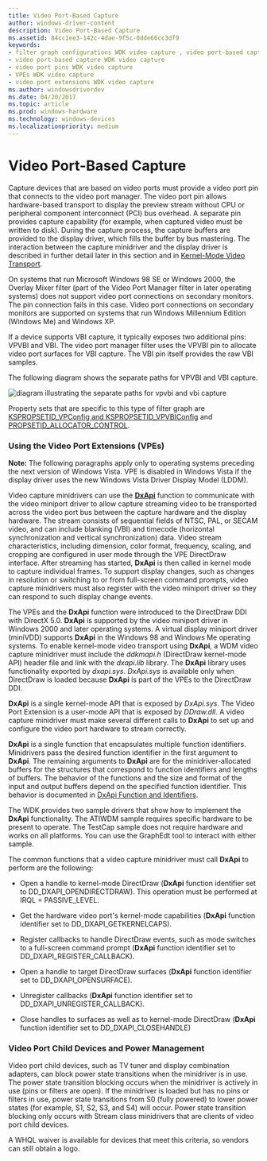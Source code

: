 ```yaml
---
title: Video Port-Based Capture
author: windows-driver-content
description: Video Port-Based Capture
ms.assetid: 84cc1ee3-142c-4dae-9f5c-0dde66cc3df9
keywords:
- filter graph configurations WDK video capture , video port-based capture
- video port-based capture WDK video capture
- video port pins WDK video capture
- VPEs WDK video capture
- video port extensions WDK video capture
ms.author: windowsdriverdev
ms.date: 04/20/2017
ms.topic: article
ms.prod: windows-hardware
ms.technology: windows-devices
ms.localizationpriority: medium
---
```


# Video Port-Based Capture


Capture devices that are based on video ports must provide a video port pin that connects to the video port manager. The video port pin allows hardware-based transport to display the preview stream without CPU or peripheral component interconnect (PCI) bus overhead. A separate pin provides capture capability (for example, when captured video must be written to disk). During the capture process, the capture buffers are provided to the display driver, which fills the buffer by bus mastering. The interaction between the capture minidriver and the display driver is described in further detail later in this section and in [Kernel-Mode Video Transport](https://msdn.microsoft.com/library/windows/hardware/ff568180).

On systems that run Microsoft Windows 98 SE or Windows 2000, the Overlay Mixer filter (part of the Video Port Manager filter in later operating systems) does not support video port connections on secondary monitors. The pin connection fails in this case. Video port connections on secondary monitors are supported on systems that run Windows Millennium Edition (Windows Me) and Windows XP.

If a device supports VBI capture, it typically exposes two additional pins: VPVBI and VBI. The video port manager filter uses the VPVBI pin to allocate video port surfaces for VBI capture. The VBI pin itself provides the raw VBI samples.

The following diagram shows the separate paths for VPVBI and VBI capture.

![diagram illustrating the separate paths for vpvbi and vbi capture](images/video-port-capture.gif)

Property sets that are specific to this type of filter graph are [KSPROPSETID\_VPConfig and KSPROPSETID\_VPVBIConfig](https://msdn.microsoft.com/library/windows/hardware/ff566703) and [PROPSETID\_ALLOCATOR\_CONTROL](https://msdn.microsoft.com/library/windows/hardware/ff567792).

### Using the Video Port Extensions (VPEs)

**Note:** The following paragraphs apply only to operating systems preceding the next version of Windows Vista. VPE is disabled in Windows Vista if the display driver uses the new Windows Vista Driver Display Model (LDDM).

Video capture minidrivers can use the [**DxApi**](https://msdn.microsoft.com/library/windows/hardware/ff557364) function to communicate with the video miniport driver to allow capture streaming video to be transported across the video port bus between the capture hardware and the display hardware. The stream consists of sequential fields of NTSC, PAL, or SECAM video, and can include blanking (VBI) and timecode (horizontal synchronization and vertical synchronization) data. Video stream characteristics, including dimension, color format, frequency, scaling, and cropping are configured in user mode through the VPE DirectDraw interface. After streaming has started, **DxApi** is then called in kernel mode to capture individual frames. To support display changes, such as changes in resolution or switching to or from full-screen command prompts, video capture minidrivers must also register with the video miniport driver so they can respond to such display change events.

The VPEs and the **DxApi** function were introduced to the DirectDraw DDI with DirectX 5.0. **DxApi** is supported by the video miniport driver in Windows 2000 and later operating systems. A virtual display miniport driver (miniVDD) supports **DxApi** in the Windows 98 and Windows Me operating systems. To enable kernel-mode video transport using **DxApi**, a WDM video capture minidriver must include the *ddkmapi.h* (DirectDraw kernel-mode API) header file and link with the *dxapi.lib* library. The **DxApi** library uses functionality exported by *dxapi.sys*. *DxApi.sys* is available only when DirectDraw is loaded because **DxApi** is part of the VPEs to the DirectDraw DDI.

**DxApi** is a single kernel-mode API that is exposed by *DxApi.sys*. The Video Port Extension is a user-mode API that is exposed by *DDraw.dll*. A video capture minidriver must make several different calls to **DxApi** to set up and configure the video port hardware to stream correctly.

**DxApi** is a single function that encapsulates multiple function identifiers. Minidrivers pass the desired function identifier in the first argument to **DxApi**. The remaining arguments to **DxApi** are for the minidriver-allocated buffers for the structures that correspond to function identifiers and lengths of buffers. The behavior of the functions and the size and format of the input and output buffers depend on the specified function identifier. This behavior is documented in [DxApi Function and Identifiers](https://msdn.microsoft.com/library/windows/hardware/ff557393).

The WDK provides two sample drivers that show how to implement the **DxApi** functionality. The ATIWDM sample requires specific hardware to be present to operate. The TestCap sample does not require hardware and works on all platforms. You can use the GraphEdt tool to interact with either sample.

The common functions that a video capture minidriver must call **DxApi** to perform are the following:

-   Open a handle to kernel-mode DirectDraw (**DxApi** function identifier set to DD\_DXAPI\_OPENDIRECTDRAW). This operation must be performed at IRQL = PASSIVE\_LEVEL.

-   Get the hardware video port's kernel-mode capabilities (**DxApi** function identifier set to DD\_DXAPI\_GETKERNELCAPS).

-   Register callbacks to handle DirectDraw events, such as mode switches to a full-screen command prompt (**DxApi** function identifier set to DD\_DXAPI\_REGISTER\_CALLBACK).

-   Open a handle to target DirectDraw surfaces (**DxApi** function identifier set to DD\_DXAPI\_OPENSURFACE).

-   Unregister callbacks (**DxApi** function identifier set to DD\_DXAPI\_UNREGISTER\_CALLBACK).

-   Close handles to surfaces as well as to kernel-mode DirectDraw (**DxApi** function identifier set to DD\_DXAPI\_CLOSEHANDLE)

### Video Port Child Devices and Power Management

Video port child devices, such as TV tuner and display combination adapters, can block power state transitions when the minidriver is in use. The power state transition blocking occurs when the minidriver is actively in use (pins or filters are open). If the minidriver is loaded but has no pins or filters in use, power state transitions from S0 (fully powered) to lower power states (for example, S1, S2, S3, and S4) will occur. Power state transition blocking only occurs with Stream class minidrivers that are clients of video port child devices.

A WHQL waiver is available for devices that meet this criteria, so vendors can still obtain a logo.

 

 




